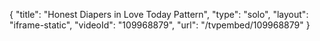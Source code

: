 {
    "title": "Honest Diapers in Love Today Pattern",
    "type": "solo",
    "layout": "iframe-static",
    "videoId": "109968879",
    "url": "\/tvpembed\/109968879"
}